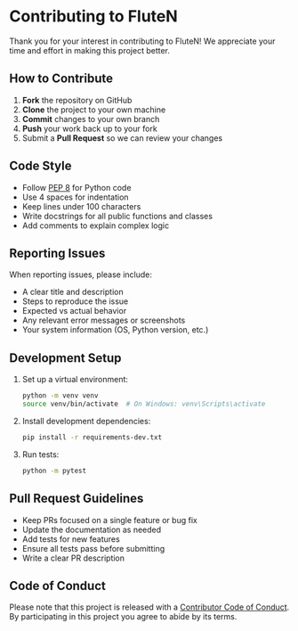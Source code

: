 # Contributing to FluteN

Thank you for your interest in contributing to FluteN! We appreciate your time and effort in making this project better.

## How to Contribute

1. **Fork** the repository on GitHub
2. **Clone** the project to your own machine
3. **Commit** changes to your own branch
4. **Push** your work back up to your fork
5. Submit a **Pull Request** so we can review your changes

## Code Style

- Follow [PEP 8](https://www.python.org/dev/peps/pep-0008/) for Python code
- Use 4 spaces for indentation
- Keep lines under 100 characters
- Write docstrings for all public functions and classes
- Add comments to explain complex logic

## Reporting Issues

When reporting issues, please include:
- A clear title and description
- Steps to reproduce the issue
- Expected vs actual behavior
- Any relevant error messages or screenshots
- Your system information (OS, Python version, etc.)

## Development Setup

1. Set up a virtual environment:
   ```bash
   python -m venv venv
   source venv/bin/activate  # On Windows: venv\Scripts\activate
   ```

2. Install development dependencies:
   ```bash
   pip install -r requirements-dev.txt
   ```

3. Run tests:
   ```bash
   python -m pytest
   ```

## Pull Request Guidelines

- Keep PRs focused on a single feature or bug fix
- Update the documentation as needed
- Add tests for new features
- Ensure all tests pass before submitting
- Write a clear PR description

## Code of Conduct

Please note that this project is released with a [Contributor Code of Conduct](CODE_OF_CONDUCT.md). By participating in this project you agree to abide by its terms.
